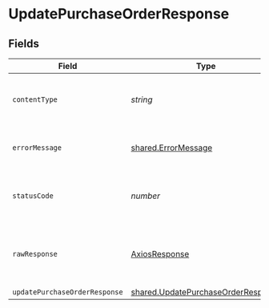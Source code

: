 # UpdatePurchaseOrderResponse


## Fields

| Field                                                                                    | Type                                                                                     | Required                                                                                 | Description                                                                              |
| ---------------------------------------------------------------------------------------- | ---------------------------------------------------------------------------------------- | ---------------------------------------------------------------------------------------- | ---------------------------------------------------------------------------------------- |
| `contentType`                                                                            | *string*                                                                                 | :heavy_check_mark:                                                                       | HTTP response content type for this operation                                            |
| `errorMessage`                                                                           | [shared.ErrorMessage](../../models/shared/errormessage.md)                               | :heavy_minus_sign:                                                                       | The request made is not valid.                                                           |
| `statusCode`                                                                             | *number*                                                                                 | :heavy_check_mark:                                                                       | HTTP response status code for this operation                                             |
| `rawResponse`                                                                            | [AxiosResponse](https://axios-http.com/docs/res_schema)                                  | :heavy_minus_sign:                                                                       | Raw HTTP response; suitable for custom response parsing                                  |
| `updatePurchaseOrderResponse`                                                            | [shared.UpdatePurchaseOrderResponse](../../models/shared/updatepurchaseorderresponse.md) | :heavy_minus_sign:                                                                       | Success                                                                                  |